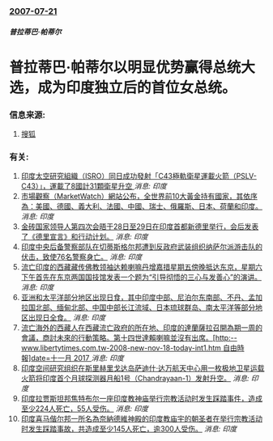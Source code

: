 ### [2007-07-21](/news/2007/07/21/index.md)

##### 普拉蒂巴·帕蒂尔
# 普拉蒂巴·帕蒂尔以明显优势赢得总统大选，成为印度独立后的首位女总统。




### 信息来源:

1. [搜狐](http://news.sohu.com/20070721/n251180822.shtml)

### 有关:

1. [印度太空研究組織（ISRO）同日成功發射「C43極軌衛星運載火箭（PSLV- C43）」，運載了8國計31顆衛星升空 ](/zh/news/2018/11/29/印度太空研究組織-ISRO-同日成功發射-C43極軌衛星運載火箭-PSLV-C43-運載了8國計31顆衛星升空.md) _消息: 印度_
2. [ 市場觀察（MarketWatch）網站公布，全世界前10大黃金持有國家，其依序為：美國、德國、義大利、法國、中國、瑞士、俄羅斯、日本、荷蘭和印度。](/zh/news/2012/10/21/市場觀察-MarketWatch-網站公布-全世界前10大黃金持有國家-其依序為-美國-德國-義大利-法國-中國-瑞士.md) _消息: 印度_
3. [ 金砖国家领导人第四次会晤于28日至29日在印度首都新德里举行，会后发表了《德里宣言》和行动计划。](/zh/news/2012/03/29/金砖国家领导人第四次会晤于28日至29日在印度首都新德里举行-会后发表了-德里宣言-和行动计划.md) _消息: 印度_
4. [ 印度中央后备警察部队在切蒂斯格尔邦遭到反政府武装组织纳萨尔派游击队的伏击，致使76名警察身亡。](/zh/news/2010/04/6/印度中央后备警察部队在切蒂斯格尔邦遭到反政府武装组织纳萨尔派游击队的伏击-致使76名警察身亡.md) _消息: 印度_
5. [ 流亡印度的西藏藏传佛教领袖达赖喇嘛丹增嘉措星期五傍晚抵达东京，星期六下午首先在东京两国国技馆发表一个题为“引导彻悟的三心与发善心”的演讲。](/zh/news/2009/11/1/流亡印度的西藏藏传佛教领袖达赖喇嘛丹增嘉措星期五傍晚抵达东京-星期六下午首先在东京两国国技馆发表一个题为-引导彻悟的三.md) _消息: 印度_
6. [亚洲和太平洋部分地区出现日食，其中印度中部、尼泊尔东南部、不丹、孟加拉国北部、缅甸北部、中国中部长江流域、日本琉球群岛、南太平洋等部分地区出现日全食。](/zh/news/2009/07/22/亚洲和太平洋部分地区出现日食-其中印度中部-尼泊尔东南部-不丹-孟加拉国北部-缅甸北部-中国中部长江流域-日本琉球群岛.md) _消息: 印度_
7. [流亡海外的西藏人在西藏流亡政府的所在地、印度的達蘭薩拉召開為期一周的會議，商討未來的行動策略。第十四世達賴喇嘛並沒有出席。[http:--www.libertytimes.com.tw-2008-new-nov-18-today-int1.htm 自由時報]date=十一月 2017 ](/zh/news/2008/11/17/流亡海外的西藏人在西藏流亡政府的所在地-印度的達蘭薩拉召開為期一周的會議-商討未來的行動策略-第十四世達賴喇嘛並沒有出席.md) _消息: 印度_
8. [印度空间研究组织在斯里赫里戈达岛萨迪什·达万航天中心用一枚极地卫星运载火箭将印度首个月球探测器月船1号（Chandrayaan-1）发射升空。](/zh/news/2008/10/22/印度空间研究组织在斯里赫里戈达岛萨迪什-达万航天中心用一枚极地卫星运载火箭将印度首个月球探测器月船1号-Chandray.md) _消息: 印度_
9. [印度拉贾斯坦邦焦特布尔一座印度教神庙举行宗教活动时发生踩踏事件，造成至少224人死亡，55人受伤。](/zh/news/2008/09/30/印度拉贾斯坦邦焦特布尔一座印度教神庙举行宗教活动时发生踩踏事件-造成至少224人死亡-55人受伤.md) _消息: 印度_
10. [ 印度喜马偕尔邦一所名為奈納德維神殿的印度教庙宇的朝圣者在举行宗教活动时发生踩踏事故，共造成至少145人死亡，逾300人受伤。](/zh/news/2008/08/3/印度喜马偕尔邦一所名為奈納德維神殿的印度教庙宇的朝圣者在举行宗教活动时发生踩踏事故-共造成至少145人死亡-逾300人.md) _消息: 印度_
